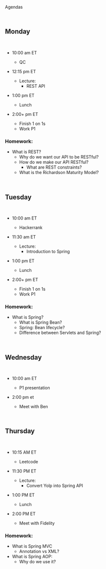 Agendas

<br>

## Monday

<br>

- 10:00 am ET
  - QC


- 12:15 pm ET
  - Lecture:
    - REST API


- 1:00 pm ET
  - Lunch


- 2:00+ pm ET
  - Finish 1 on 1s
  - Work P1

    
### Homework:
- What is REST?
  - Why do we want our API to be RESTful?
  - How do we make our API RESTful?
    - What are REST constraints?
  - What is the Richardson Maturity Model?
  
<br>

## Tuesday

<br>

- 10:00 am ET
  - Hackerrank

- 11:30 am ET
  - Lecture:
    - Introduction to Spring

- 1:00 pm ET
  - Lunch


- 2:00+ pm ET
  - Finish 1 on 1s
  - Work P1


### Homework:
- What is Spring?
  - What is Spring Bean?
  - Spring: Bean lifecycle?
  - Difference between Servlets and Spring?


<br>

## Wednesday

<br>

- 10:00 am ET
  - P1 presentation


- 2:00 pm et
  - Meet with Ben


<br>

## Thursday

<br>

- 10:15 AM ET
  - Leetcode


- 11:30 PM ET
  - Lecture:
    - Convert Yolp into Spring API


- 1:00 PM ET
  - Lunch


- 2:00 PM ET
  - Meet with Fidelity


### Homework:
- What is Spring MVC
  - Annotation vs XML?
- What is Spring AOP:
  - Why do we use it?
